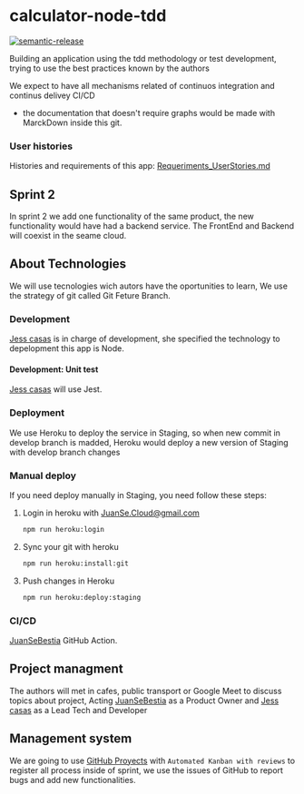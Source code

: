 # calculator-node-tdd
[![semantic-release](https://img.shields.io/badge/%20%20%F0%9F%93%A6%F0%9F%9A%80-semantic--release-e10079.svg)](https://github.com/semantic-release/semantic-release)

Building an application using the tdd methodology or test development, trying to use the best practices known by the authors

We expect to have all mechanisms related of continuos integration and continus delivey CI/CD

* the documentation that doesn't require graphs would be made with MarckDown inside this git. 


### User histories

Histories and requirements of this app: [Requeriments_UserStories.md](wiki/Requeriments_UserStories.md)


## Sprint 2

In sprint 2 we add one functionality of the same product, the new functionality would have had a backend service. The FrontEnd and Backend will coexist in the seame cloud.

## About Technologies

We will use tecnologies wich autors have the oportunities to learn, We use the strategy of git called Git Feture Branch.

### Development

[Jess casas](https://github.com/jlcasasg) is in charge of development, she specified the technology to depelopment this app is Node.

#### Development: Unit test

[Jess casas](https://github.com/jlcasasg) will use Jest.

### Deployment

We use Heroku to deploy the service in Staging, so when new commit in develop branch is madded, Heroku would deploy a new version of Staging with develop branch changes

### Manual deploy

If you need deploy manually in Staging, you need follow these steps:

1. Login in heroku with JuanSe.Cloud@gmail.com
    ```bash 
    npm run heroku:login
    ```
2. Sync your git with heroku
    ```bash 
    npm run heroku:install:git
    ```
3. Push changes in Heroku
    ```bash 
    npm run heroku:deploy:staging
    ```

### CI/CD

[JuanSeBestia](github.com/JuanSeBestia) GitHub Action.

## Project managment

The authors will met in cafes, public transport or Google Meet to discuss topics about project, Acting [JuanSeBestia](github.com/JuanSeBestia) as a Product Owner and [Jess casas](https://github.com/jlcasasg) as a Lead Tech and Developer

## Management system

We are going to use [GitHub Proyects](https://github.com/JuanSeBestia/calculator-nod-tdd/projects) with `Automated Kanban with reviews` to register all process inside of sprint, we use the issues of GitHub to report bugs and add new functionalities.
